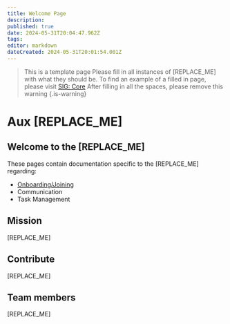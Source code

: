 ```yaml
---
title: Welcome Page
description: 
published: true
date: 2024-05-31T20:04:47.962Z
tags: 
editor: markdown
dateCreated: 2024-05-31T20:01:54.001Z
---
```


> This is a template page
> Please fill in all instances of [REPLACE_ME] with what they should be.
> To find an example of a filled in page, please visit [SIG: Core](/community/core)
> After filling in all the spaces, please remove this warning
{.is-warning}
# Aux [REPLACE_ME]

## Welcome to the [REPLACE_ME]

These pages contain documentation specific to the [REPLACE_ME] regarding:
- [Onboarding/Joining]([REPLACE_ME])
- Communication
- Task Management

## Mission

[REPLACE_ME]

## Contribute

[REPLACE_ME]

## Team members

[REPLACE_ME]
